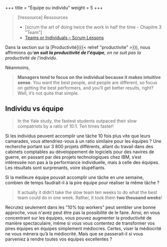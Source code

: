 +++
title = "Équipe ou individu"
weight = 5
+++

> [!ressource] Ressources
> - [scrum the art of doing twice the work in half the time - Chapitre 3 "Team"]
> - [Teams or Individuals – Scrum Lessons     ](https://strategicdiscipline.positioningsystems.com/blog-0/teams-or-individuals-scrum-lessons)

Dans la section sur la [Productivité]({{< relref "productivite" >}}), nous affirmions *qu'**on suit la productivité de l'équipe**, on ne suit pas la productivité de l'individu*.

Néanmoins,

> **Managers tend to focus on the individual because it makes intuitive sense**. You want the best people, and people are different, so focus on getting the best performers, and you’ll get better results, right? Well, it’s not quite that simple.

## Individu vs équipe
> In the Yale study, the fastest students outpaced their slow compatriots by a ratio of 10:1. Ten times faster! 

Si les individus peuvent accomplir une tâche 10 fois plus vite que leurs camarades, vous attendriez-vous à un ratio similaire pour les équipes ? Une recherche portant sur 3 800 projets différents, allant du travail dans des cabinets comptables au développement de logiciels pour des navires de guerre, en passant par des projets technologiques chez IBM, s’est intéressée non pas à la performance individuelle, mais à celle des équipes. Les résultats sont surprenants, voire stupéfiants.

Si la meilleure équipe pouvait accomplir une tâche en une semaine, combien de temps faudrait-il à la pire équipe pour réaliser la même tâche ?

> It actually it didn’t take the slow team ten weeks to do what the best team could do in one week. Rather, it took them **two thousand weeks**!

Recrutez seulement dans les "10% top workers" peut sembler une bonne approche, vous n'avez peut être pas la possibilité de le faire. Ainsi, en vous concentrant sur les équipes, vous pouvez augmenter la productivité de manière spectaculaire, même si vous vous contentez de transformer vos pires équipes en équipes simplement médiocres. Certes, viser la médiocrité ne vous mènera qu’à la médiocrité. Mais que se passerait-il si vous parveniez à rendre toutes vos équipes excellentes ?

